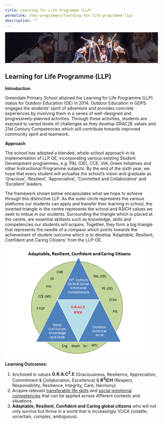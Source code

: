 ```yaml
---
title: Learning for Life Programme (LLP)
permalink: /key-programmes/learning-for-life-programme-llp/
description: ""
---
```

![](/images/About%20Us/subbanner1.jpg)

## **Learning for Life Programme (LLP)**


**Introduction**

  

Greendale Primary School attained the Learning for Life Programme (LLP) status for Outdoor Education (OE) in 2014. Outdoor Education in GDPS engages the students’ spirit of adventure and provides concrete experiences by involving them in a series of well-designed and progressively-planned activities. Through these activities, students are exposed to varied levels of challenges as they develop GRAC2E values and 21st Century Competencies which will contribute towards improved community spirit and teamwork.

  

**Approach**

  

The school has adopted a blended, whole-school approach in its implementation of LLP OE, incorporating various existing Student Development programmes, e.g. PAL (OE), CCE, VIA, Green Initiatives and other Instructional Programme subjects. By the end of the sixth year, we hope that every student will actualise the school’s vision and graduate as ‘Gracious’, ‘Resilient’, ‘Appreciative’, ‘Committed and Collaborative’ and ‘Excellent’ leaders.

  

The framework shown below encapsulates what we hope to achieve through this distinctive LLP. As the outer circle represents the various platforms our students can apply and transfer their learning in school, the inverted triangle in the centre represents the school and R3ICH values we seek to imbue in our students. Surrounding the triangle which is placed at the centre, are essential skillsets such as knowledge, skills and competencies our students will acquire. Together, they form a big triangle that represents the needle of a compass which points towards the achievement of student outcome which is to develop ‘Adaptable, Resilient, Confident and Caring Citizens’ from the LLP-OE.


![](/images/Key%20Programmes/LLP%201.jpg)


**Learning Outcomes:**

1.  Anchored in values **G.R.A.C<sup>2</sup>.E** (Graciousness, Resilience, Appreciation, Commitment & Collaboration, Excellence) & **R<sup>3</sup>ICH** (Respect, Responsibility, Resilience, Integrity, Care, Harmony).
2.  Acquire relevant <u>transferable life skills</u> and <u>social-emotional competencies</u> that can be applied across different contexts and situations.
3.  **Adaptable, Resilient, Confident and Caring global citizens** who will not only survive but thrive in a world that is increasingly VUCA (volatile, uncertain, complex, ambiguous).